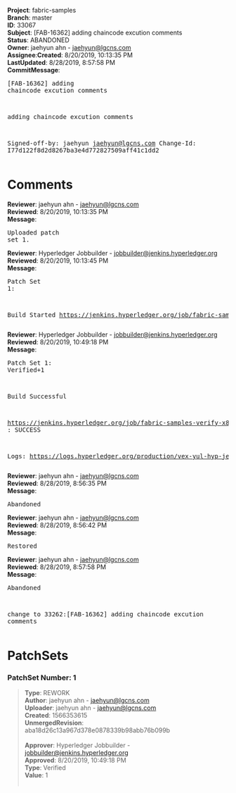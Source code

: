 <strong>Project</strong>: fabric-samples</br><strong>Branch</strong>: master<br><strong>ID</strong>: 33067<br><strong>Subject</strong>: [FAB-16362] adding chaincode excution comments<br><strong>Status</strong>: ABANDONED<br><strong>Owner</strong>: jaehyun ahn - jaehyun@lgcns.com<br><strong>Assignee</strong>:<strong>Created</strong>: 8/20/2019, 10:13:35 PM<br><strong>LastUpdated</strong>: 8/28/2019, 8:57:58 PM<br><strong>CommitMessage</strong>:<br><pre>[FAB-16362] adding chaincode excution comments

adding chaincode excution comments

Signed-off-by: jaehyun <jaehyun@lgcns.com>
Change-Id: I77d122f8d2d8267ba3e4d772827509aff41c1dd2
</pre><h1>Comments</h1><strong>Reviewer</strong>: jaehyun ahn - jaehyun@lgcns.com<br><strong>Reviewed</strong>: 8/20/2019, 10:13:35 PM<br><strong>Message</strong>: <pre>Uploaded patch set 1.</pre><strong>Reviewer</strong>: Hyperledger Jobbuilder - jobbuilder@jenkins.hyperledger.org<br><strong>Reviewed</strong>: 8/20/2019, 10:13:45 PM<br><strong>Message</strong>: <pre>Patch Set 1:

Build Started https://jenkins.hyperledger.org/job/fabric-samples-verify-x86_64/497/</pre><strong>Reviewer</strong>: Hyperledger Jobbuilder - jobbuilder@jenkins.hyperledger.org<br><strong>Reviewed</strong>: 8/20/2019, 10:49:18 PM<br><strong>Message</strong>: <pre>Patch Set 1: Verified+1

Build Successful 

https://jenkins.hyperledger.org/job/fabric-samples-verify-x86_64/497/ : SUCCESS

Logs: https://logs.hyperledger.org/production/vex-yul-hyp-jenkins-3/fabric-samples-verify-x86_64/497</pre><strong>Reviewer</strong>: jaehyun ahn - jaehyun@lgcns.com<br><strong>Reviewed</strong>: 8/28/2019, 8:56:35 PM<br><strong>Message</strong>: <pre>Abandoned</pre><strong>Reviewer</strong>: jaehyun ahn - jaehyun@lgcns.com<br><strong>Reviewed</strong>: 8/28/2019, 8:56:42 PM<br><strong>Message</strong>: <pre>Restored</pre><strong>Reviewer</strong>: jaehyun ahn - jaehyun@lgcns.com<br><strong>Reviewed</strong>: 8/28/2019, 8:57:58 PM<br><strong>Message</strong>: <pre>Abandoned

change to 33262:[FAB-16362] adding chaincode excution comments</pre><h1>PatchSets</h1><h3>PatchSet Number: 1</h3><blockquote><strong>Type</strong>: REWORK<br><strong>Author</strong>: jaehyun ahn - jaehyun@lgcns.com<br><strong>Uploader</strong>: jaehyun ahn - jaehyun@lgcns.com<br><strong>Created</strong>: 1566353615<br><strong>UnmergedRevision</strong>: aba18d26c13a967d378e0878339b98abb76b099b<br><br><strong>Approver</strong>: Hyperledger Jobbuilder - jobbuilder@jenkins.hyperledger.org<br><strong>Approved</strong>: 8/20/2019, 10:49:18 PM<br><strong>Type</strong>: Verified<br><strong>Value</strong>: 1<br><br></blockquote>